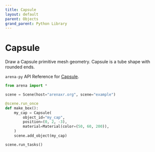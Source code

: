 ```yaml
---
title: Capsule
layout: default
parent: Objects
grand_parent: Python Library
---
```


# Capsule

Draw a Capsule primitive mesh geometry. Capsule is a tube shape with rounded ends.

`arena-py` API Reference for [Capsule](/content/python-api/objects/capsule).

```python
from arena import *

scene = Scene(host="arenaxr.org", scene="example")

@scene.run_once
def make_box():
    my_cap = Capsule(
        object_id="my_cap",
        position=(0, 2, -3),
        material=Material(color=(50, 60, 200)),
    )
    scene.add_object(my_cap)

scene.run_tasks()
```
